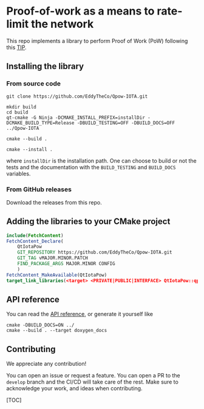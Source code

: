 
# Proof-of-work as a means to rate-limit the network 

This repo implements a library to perform Proof of Work (PoW) following this [TIP](https://github.com/iotaledger/tips/blob/main/tips/TIP-0012/tip-0012.md).

## Installing the library 

### From source code
```
git clone https://github.com/EddyTheCo/Qpow-IOTA.git 

mkdir build
cd build
qt-cmake -G Ninja -DCMAKE_INSTALL_PREFIX=installDir -DCMAKE_BUILD_TYPE=Release -DBUILD_TESTING=OFF -DBUILD_DOCS=OFF ../Qpow-IOTA

cmake --build . 

cmake --install . 
```
where `installDir` is the installation path.
One can choose to build or not the tests and the documentation with the `BUILD_TESTING` and `BUILD_DOCS` variables.

### From GitHub releases
Download the releases from this repo. 

## Adding the libraries to your CMake project 

```CMake
include(FetchContent)
FetchContent_Declare(
	QtIotaPow	
	GIT_REPOSITORY https://github.com/EddyTheCo/Qpow-IOTA.git
	GIT_TAG vMAJOR.MINOR.PATCH 
	FIND_PACKAGE_ARGS MAJOR.MINOR CONFIG  
	)
FetchContent_MakeAvailable(QtIotaPow)
target_link_libraries(<target> <PRIVATE|PUBLIC|INTERFACE> QtIotaPow::qpow)
```


## API reference

You can read the [API reference](https://eddytheco.github.io/Qpow-IOTA/), or generate it yourself like
```
cmake -DBUILD_DOCS=ON ../
cmake --build . --target doxygen_docs
```

## Contributing

We appreciate any contribution!


You can open an issue or request a feature.
You can open a PR to the `develop` branch and the CI/CD will take care of the rest.
Make sure to acknowledge your work, and ideas when contributing.

[TOC]
